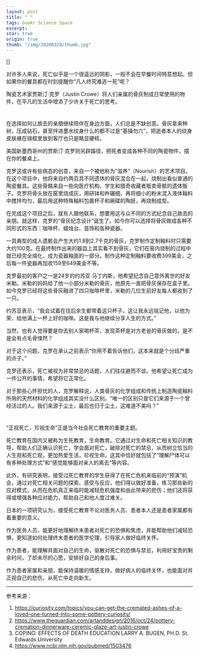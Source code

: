 ```yaml
---
layout: post
title: " "
tags: Guokr Science Space
excerpt:  
star: true
origin: true
thumb: "/img/20200329/thumb.jpg"
---
```


[]

对许多人来说，死亡似乎是一个很遥远的阴影，一般不会在早餐时间特意想起。但如果你的餐具都在时刻提醒你“凡人终究难逃一死”呢？

陶瓷艺术家贾斯汀·克罗（Justin Crowe）将人们亲属的骨灰制成日常使用的物件，在平凡的生活中增添了少许关于死亡的思考。

#

在选择如何让故去的亲朋继续陪伴在身边方面，人们总是不缺创意。骨灰拿来种树，压成钻石，甚至拌进墨水纹身什么的都不过是“基操勿六”，把逝者本人的纹身皮肤裱在镜框里放到客厅也只是略显硬核。

美国新墨西哥州的贾斯汀·克罗则另辟蹊径，把死者变成各种不同的陶瓷物件，摆在你的餐桌上。

克罗这或许有些病态的创意，来自一个被他称为“滋养”（Nourish）的艺术项目。在这个项目中，他将来自约两百具不同遗体的骨灰混合在一起，烧制出看似普通的陶瓷餐具。这些骨骼来自一些向医疗机构、学生和猎奇收藏者贩卖骨骸的遗体贩子。克罗将骨头放在窑里烧成灰，用研钵和杵碾细，再将细小的粉末混入液体釉料中搅拌均匀，最后用这种特殊釉料包裹杯子和碗碟的陶胚，再烧制成型。

在完成这个项目之后，就有人跟他联系，想要用这与众不同的方式纪念自己故去的亲朋。就这样，克罗的“骨灰纪念设计”诞生了。如今你可以选择将骨灰做成各种不同形式的东西：咖啡杯、蜡烛台、首饰和各种瓷器。

一具典型的成人遗骸会产生大约1.8到2.7千克的骨灰，克罗制作定制釉料时只需要大约100克。在最终制作出来的器皿上其实看不到骨灰，它们在窑内烧制的过程中就已经完全熔化，成为瓷器釉面的一部分。制作这种定制釉料要收费399美金，之后每一件瓷器再加收159至649美金不等。

克罗最初的客户之一是24岁的约苏亚·马丁内斯，他希望纪念自己意外离世的好友米勒。米勒的妈妈给了他一小部分米勒的骨灰，他原先一直把骨灰保存在盒子里。如今克罗已经将这些骨灰融进了四只咖啡杯里，米勒的几位生前好友每人都收到了一只。

约苏亚表示，“我会试着在往后余生都带着这只杯子，这让我永远铭记他，以他为荣，给他满上一杯上好的咖啡。这是我与他继续分享人生的方式。”

当然，也有人觉得要是你去别人家喝杯茶，发现茶杯是对方老爸的骨灰做的，是不是会有点毛骨悚然？

对于这个问题，克罗在承认之前表示“你用不着告诉他们，这本来就是个分歧严重的点子。”

克罗还表示，死亡被视为非常禁忌的话题，人们往往避而不谈。他希望让死亡成为一件公开的事情，希望将它正常化。

对于那些心怀担忧的人，克罗解释说，人类骨灰的化学组成和传统上制造陶瓷釉料所用的天然材料的化学组成其实没什么区别。“唯一的区别只是它们来源于一个曾经活过的人。我们来源于尘土，最后也归于尘土，这难道不美吗？”

#

“正视死亡，珍视生命”正是当今社会死亡教育的重要主题。

死亡教育在国内又被称为生死教育，生命教育。它通过对生命和死亡相关知识的教导，帮助人们正确认识死亡，学会面对死亡，破除对死亡的禁忌，从而树立恰当的人生观和死亡观，更加热爱生活，珍视生命。这其中恰好就包括了“理解尸体可以有多种处理方式”和“感觉能够面对亲人的离去”等内容。

此外，有研究表明，接受过死亡教育的学生获得了在死亡危机来临前的“预演”机会，通过对死亡相关问题的探索、感受与反应，他们得以做好准备，练习那些新的应对模式，从而在危机真正来临时能减轻危机强度和由此带来的悲伤；他们还将获得或增强各种应对能力，帮助自己和他人度过难关。

日本的一项研究认为，接受死亡教育不论对医务人员、患者本人还是患者家属都有着重要的意义。

作为医务人员，能更好地理解终末患者对死亡的恐惧和焦虑，并能帮助他们减轻恐惧，更知道如何处理终末患者的医学伦理，引导家人做好临终关怀。

作为患者，能理解并面对自己的生命，驱散对死亡的恐惧与禁忌，利用好宝贵的剩余时间，了却未尽的心愿，安排好自己的身后事。

作为患者家属和亲朋，能保持温暖的情感支持，做好病人的临终关怀，也能面对并正视自己的悲伤，从死亡中走向新生。

---

参考来源：

1. https://curiosity.com/topics/you-can-get-the-cremated-ashes-of-a-loved-one-turned-into-some-pottery-curiosity/
2. https://www.theguardian.com/artanddesign/2016/oct/24/pottery-cremation-dinnerware-ceremic-glaze-art-justin-crowe
3. COPING: EFFECTS OF DEATH EDUCATION LARRY A. BUGEN, PH.D. St. Edwards University
4. https://www.ncbi.nlm.nih.gov/pubmed/1503476

